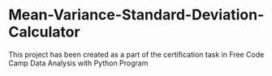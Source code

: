 # Mean-Variance-Standard-Deviation-Calculator
This project has been created as a part of the certification task in Free Code Camp Data Analysis with Python Program
